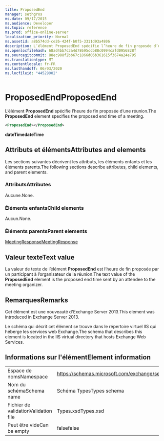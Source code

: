 ```yaml
---
title: ProposedEnd
manager: sethgros
ms.date: 09/17/2015
ms.audience: Developer
ms.topic: reference
ms.prod: office-online-server
localization_priority: Normal
ms.assetid: a8b574dd-ce26-424f-b0f5-3311d93a4806
description: L’élément ProposedEnd spécifie l’heure de fin proposée d’une réunion.
ms.openlocfilehash: 68ad4bb7c3a4d78695ccb88c0994cafd0956828f
ms.sourcegitcommit: 88ec988f2bb67c1866d06b361615f3674a24e795
ms.translationtype: MT
ms.contentlocale: fr-FR
ms.lasthandoff: 06/03/2020
ms.locfileid: "44529902"
---
```

# <a name="proposedend"></a><span data-ttu-id="7fac5-103">ProposedEnd</span><span class="sxs-lookup"><span data-stu-id="7fac5-103">ProposedEnd</span></span>

<span data-ttu-id="7fac5-104">L’élément **ProposedEnd** spécifie l’heure de fin proposée d’une réunion.</span><span class="sxs-lookup"><span data-stu-id="7fac5-104">The **ProposedEnd** element specifies the proposed end time of a meeting.</span></span> 
  
```XML
<ProposedEnd></ProposedEnd>
```

 <span data-ttu-id="7fac5-105">**dateTime**</span><span class="sxs-lookup"><span data-stu-id="7fac5-105">**dateTime**</span></span>
## <a name="attributes-and-elements"></a><span data-ttu-id="7fac5-106">Attributs et éléments</span><span class="sxs-lookup"><span data-stu-id="7fac5-106">Attributes and elements</span></span>

<span data-ttu-id="7fac5-107">Les sections suivantes décrivent les attributs, les éléments enfants et les éléments parents.</span><span class="sxs-lookup"><span data-stu-id="7fac5-107">The following sections describe attributes, child elements, and parent elements.</span></span>
  
### <a name="attributes"></a><span data-ttu-id="7fac5-108">Attributs</span><span class="sxs-lookup"><span data-stu-id="7fac5-108">Attributes</span></span>

<span data-ttu-id="7fac5-109">Aucune.</span><span class="sxs-lookup"><span data-stu-id="7fac5-109">None.</span></span>
  
### <a name="child-elements"></a><span data-ttu-id="7fac5-110">Éléments enfants</span><span class="sxs-lookup"><span data-stu-id="7fac5-110">Child elements</span></span>

<span data-ttu-id="7fac5-111">Aucun.</span><span class="sxs-lookup"><span data-stu-id="7fac5-111">None.</span></span>
  
### <a name="parent-elements"></a><span data-ttu-id="7fac5-112">Éléments parents</span><span class="sxs-lookup"><span data-stu-id="7fac5-112">Parent elements</span></span>

[<span data-ttu-id="7fac5-113">MeetingResponse</span><span class="sxs-lookup"><span data-stu-id="7fac5-113">MeetingResponse</span></span>](meetingresponse.md)
  
## <a name="text-value"></a><span data-ttu-id="7fac5-114">Valeur texte</span><span class="sxs-lookup"><span data-stu-id="7fac5-114">Text value</span></span>

<span data-ttu-id="7fac5-115">La valeur de texte de l’élément **ProposedEnd** est l’heure de fin proposée par un participant à l’organisateur de la réunion.</span><span class="sxs-lookup"><span data-stu-id="7fac5-115">The text value of the **ProposedEnd** element is the proposed end time sent by an attendee to the meeting organizer.</span></span> 
  
## <a name="remarks"></a><span data-ttu-id="7fac5-116">Remarques</span><span class="sxs-lookup"><span data-stu-id="7fac5-116">Remarks</span></span>

<span data-ttu-id="7fac5-117">Cet élément est une nouveauté d'Exchange Server 2013.</span><span class="sxs-lookup"><span data-stu-id="7fac5-117">This element was introduced in Exchange Server 2013.</span></span>
  
<span data-ttu-id="7fac5-118">Le schéma qui décrit cet élément se trouve dans le répertoire virtuel IIS qui héberge les services web Exchange.</span><span class="sxs-lookup"><span data-stu-id="7fac5-118">The schema that describes this element is located in the IIS virtual directory that hosts Exchange Web Services.</span></span>
  
## <a name="element-information"></a><span data-ttu-id="7fac5-119">Informations sur l'élément</span><span class="sxs-lookup"><span data-stu-id="7fac5-119">Element information</span></span>

|||
|:-----|:-----|
|<span data-ttu-id="7fac5-120">Espace de noms</span><span class="sxs-lookup"><span data-stu-id="7fac5-120">Namespace</span></span>  <br/> |https://schemas.microsoft.com/exchange/services/2006/types  <br/> |
|<span data-ttu-id="7fac5-121">Nom du schéma</span><span class="sxs-lookup"><span data-stu-id="7fac5-121">Schema name</span></span>  <br/> |<span data-ttu-id="7fac5-122">Schéma Types</span><span class="sxs-lookup"><span data-stu-id="7fac5-122">Types schema</span></span>  <br/> |
|<span data-ttu-id="7fac5-123">Fichier de validation</span><span class="sxs-lookup"><span data-stu-id="7fac5-123">Validation file</span></span>  <br/> |<span data-ttu-id="7fac5-124">Types.xsd</span><span class="sxs-lookup"><span data-stu-id="7fac5-124">Types.xsd</span></span>  <br/> |
|<span data-ttu-id="7fac5-125">Peut être vide</span><span class="sxs-lookup"><span data-stu-id="7fac5-125">Can be empty</span></span>  <br/> |<span data-ttu-id="7fac5-126">false</span><span class="sxs-lookup"><span data-stu-id="7fac5-126">false</span></span>  <br/> |
   

